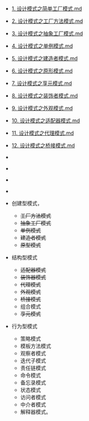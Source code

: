 - [1. 设计模式之简单工厂模式.md](./factory/1.%20设计模式之简单工厂模式.md)
- [2. 设计模式之工厂方法模式.md](./factory/2.%20设计模式之工厂方法模式.md)
- [3. 设计模式之抽象工厂模式.md](./factory/3.%20设计模式之抽象工厂模式.md)
- [4. 设计模式之单例模式.md](./singleton/4.%20设计模式之单例模式.md)
- [5. 设计模式之建造者模式.md](./build/5.%20设计模式之建造者模式.md)
- [6. 设计模式之原形模式.md](./prototype/6.%20设计模式之原形模式.md)
- [7. 设计模式之享元模式.md](./flyweight/7.%20设计模式之享元模式.md)
- [8. 设计模式之装饰者模式.md](./decorator/8.%20设计模式之装饰者模式.md)
- [9. 设计模式之外观模式.md](./facade/9.%20设计模式之外观模式.md)
- [10. 设计模式之适配器模式.md](./adapter/10.%20设计模式之适配器模式.md)
- [11. 设计模式之代理模式.md](./proxy/11.%20设计模式之代理模式.md)
- [12. 设计模式之桥接模式.md](./bridge/12.%20设计模式之桥接模式.md)

- []()
- []()
- []()
- []()


- 创建型模式，
    - ~~工厂方法模式~~
    - ~~抽象工厂模式~~
    - ~~单例模式~~
    - ~~建造者模式~~
    - ~~原型模式~~ 
    
- 结构型模式  
    - ~~适配器模式~~
    - ~~装饰器模式~~
    - ~~代理模式~~
    - ~~外观模式~~
    - ~~桥接模式~~
    - 组合模式
    - ~~享元模式~~
    
- 行为型模式
    - 策略模式
    - 模板方法模式
    - 观察者模式
    - 迭代子模式
    - 责任链模式
    - 命令模式
    - 备忘录模式
    - 状态模式
    - 访问者模式
    - 中介者模式
    - 解释器模式。